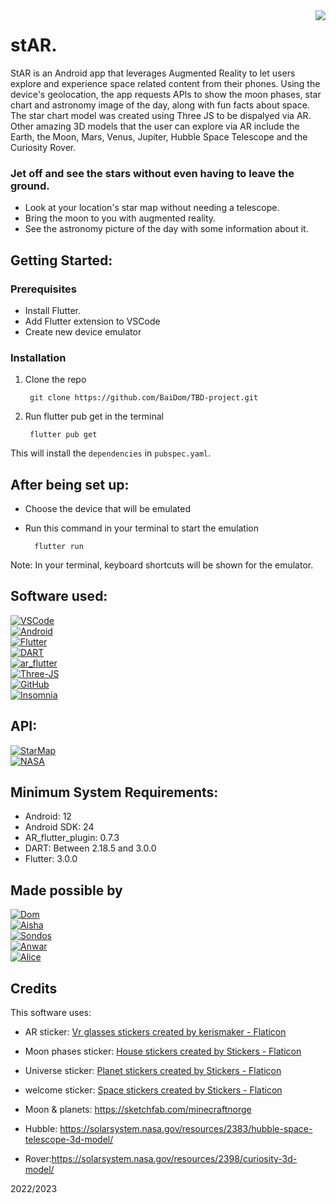 <img src="android/app/src/main/res/mipmap-xxxhdpi/ic_launcher.png" align="right" />

# stAR.

StAR is an Android app that leverages Augmented Reality to let users explore and experience space related content from their phones. Using the device's geolocation, the app requests APIs to show the moon phases, star chart and astronomy image of the day, along with fun facts about space. The star chart model was created using Three JS to be dispalyed via AR. Other amazing 3D models that the user can explore via AR include the Earth, the Moon, Mars, Venus, Jupiter, Hubble Space Telescope and the Curiosity Rover.

### Jet off and see the stars without even having to leave the ground. 

+ Look at your location's star map without needing a telescope.
+ Bring the moon to you with augmented reality.
+ See the astronomy picture of the day with some information about it.

## Getting Started:
### Prerequisites

+ Install Flutter.
+ Add Flutter extension  to VSCode
+ Create new device emulator 

### Installation 
1. Clone the repo

        git clone https://github.com/BaiDom/TBD-project.git

2. Run flutter pub get in the terminal

        flutter pub get

This will install the `dependencies` in `pubspec.yaml`.

## After being set up:
+ Choose the device that will be emulated 
+ Run this command in your terminal to start the emulation

        flutter run

Note: In your terminal, keyboard shortcuts will be shown for the emulator.

## Software used:
[![VSCode]][VSCode-url]
<br> [![Android]][Android-url]
<br> [![Flutter]][Flutter-url]
<br> [![DART]][DART-url]
<br> [![ar_flutter]][ar_flutter-url]
<br> [![Three-JS]][Three-JS-url]
<br> [![GitHub]][GitHub-url]
<br> [![Insomnia]][Insmonia-url]

## API:
[![StarMap]][StarMap-url]
<br> [![NASA]][NASA-url]

## Minimum System Requirements:
+ Android: 12
+ Android SDK: 24
+ AR_flutter_plugin: 0.7.3
+ DART: Between 2.18.5 and 3.0.0
+ Flutter: 3.0.0

## Made possible by
[![Dom]][Dom-url]
<br> [![Aisha]][Aisha-url]
<br> [![Sondos]][Sondos-url]
<br> [![Anwar]][Anwar]
<br> [![Alice]][Alice-url]

## Credits
This software uses:
- AR sticker: <a href="10 Free vr glasses Stickers for download in SVG, PNG formats | Flaticon" title="vr glasses stickers">Vr glasses stickers created by kerismaker - Flaticon</a>

- Moon phases sticker: <a href="407 Free house Stickers for download in SVG, PNG formats | Flaticon" title="house stickers">House stickers created by Stickers - Flaticon</a>

- Universe sticker: <a href="251 Free planet Stickers for download in SVG, PNG formats | Flaticon" title="planet stickers">Planet stickers created by Stickers - Flaticon</a>

- welcome sticker: <a href="321 Free space Stickers for download in SVG, PNG formats | Flaticon" title="space stickers">Space stickers created by Stickers - Flaticon</a>

- Moon & planets: https://sketchfab.com/minecraftnorge
- Hubble: https://solarsystem.nasa.gov/resources/2383/hubble-space-telescope-3d-model/
- Rover:https://solarsystem.nasa.gov/resources/2398/curiosity-3d-model/



[VSCode-url]: https://code.visualstudio.com/
[VSCode]: https://img.shields.io/badge/IDE-VS%20Code-blue
[Android-url]: https://developer.android.com/studio
[Android]: https://img.shields.io/badge/Emulation-Android%20Studio-brightgreen
[DART-url]: https://dart.dev/
[DART]: https://img.shields.io/badge/Programming-Dart-blue
[Flutter-url]: https://flutter.dev/
[Flutter]: https://img.shields.io/badge/UI-Flutter-blue
[ar_flutter-url]: https://pub.dev/packages/ar_flutter_plugin
[ar_flutter]: https://img.shields.io/badge/AR-ar__flutter__plugin-orange
[Insmonia-url]: https://insomnia.rest/
[Insomnia]: https://img.shields.io/badge/API%20testing-Insomnia-blueviolet
[Three-JS]:https://img.shields.io/badge/3D-Three%20JS-yellow
[Three-JS-url]:https://threejs.org/
[GitHub]:https://img.shields.io/badge/Models%20Storage-GitHub-lightgrey
[Github-url]: https://github.com/

[StarMap-url]: https://docs.astronomyapi.com/endpoints/studio/star-chart
[StarMap]: https://img.shields.io/badge/StarMap-AstronomyAPI-black
[NASA-url]: https://api.nasa.gov/
[NASA]: https://img.shields.io/badge/Star%20Facts-NASA%20API-navy

[Dom-url]: https://github.com/BaiDom
[Dom]: https://img.shields.io/badge/Cosmic%20Janitor-Dom%20Baily-blueviolet?style=for-the-badge
[Sondos-url]: https://github.com/sondos-ahmed
[Sondos]: https://img.shields.io/badge/Detective-Sondos%20Bettamer-teal?style=for-the-badge
[Aisha-url]: https://github.com/rivendellf
[Aisha]: https://img.shields.io/badge/Stargirl-Aisha%20Hamid-critical?style=for-the-badge
[Anwar-url]: https://github.com/inc-cat
[Anwar]: https://img.shields.io/badge/Chef-Anwar%20Louis-black?style=for-the-badge
[Alice-url]: https://github.com/captainread
[Alice]: https://img.shields.io/badge/Captain-Alice%20Read-pink?style=for-the-badge

2022/2023
